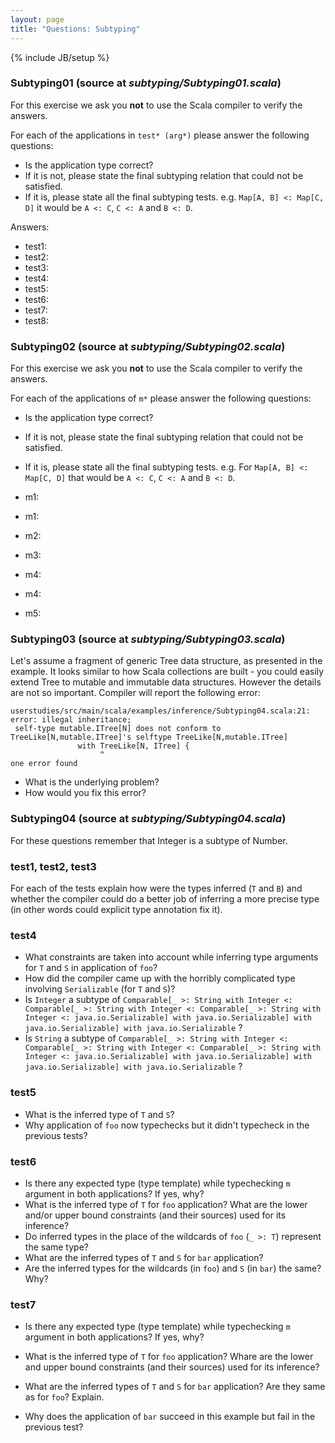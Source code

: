 ```yaml
---
layout: page
title: "Questions: Subtyping"
---
```

{% include JB/setup %}

### Subtyping01 (source at *subtyping/Subtyping01.scala*)
For this exercise we ask you **not** to use the Scala compiler to verify the answers.

For each of the applications in `test* (arg*)` please answer the following questions:
 - Is the application type correct?
 - If it is not, please state the final subtyping relation that could not be satisfied.
 - If it is, please state all the final subtyping tests. e.g. `Map[A, B] <: Map[C, D]` it would be `A <: C`, `C <: A` and `B <: D`.

 Answers:

 - test1:
 - test2:
 - test3: 
 - test4:
 - test5:
 - test6:
 - test7:
 - test8:

### Subtyping02 (source at *subtyping/Subtyping02.scala*)
For this exercise we ask you **not** to use the Scala compiler to verify the answers.

For each of the applications of `m*` please answer the following questions:
 - Is the application type correct?
 - If it is not, please state the final subtyping relation that could not be satisfied.
 - If it is, please state all the final subtyping tests. e.g. For `Map[A, B] <: Map[C, D]` that would be `A <: C`, `C <: A` and `B <: D`.

 - m1:
 - m1:
 - m2:
 - m3:
 - m4:
 - m4:
 - m5:

### Subtyping03 (source at *subtyping/Subtyping03.scala*)
Let's assume a fragment of generic Tree data structure, as presented in the example. It looks similar to how Scala collections are built - you could easily extend Tree to mutable and immutable data structures. However the details are not so important.
Compiler will report the following error:

    userstudies/src/main/scala/examples/inference/Subtyping04.scala:21: error: illegal inheritance;
     self-type mutable.ITree[N] does not conform to TreeLike[N,mutable.ITree]'s selftype TreeLike[N,mutable.ITree]
                   with TreeLike[N, ITree] {
                        ^
    one error found

- What is the underlying problem?
- How would you fix this error?

### Subtyping04 (source at *subtyping/Subtyping04.scala*)
For these questions remember that Integer is a subtype of Number.

### test1, test2, test3 ###
For each of the tests explain how were the types inferred (`T` and `B`) and whether the compiler could do a better job of inferring a more precise type (in other words could explicit type annotation fix it).

### test4 ###
 - What constraints are taken into account while inferring type arguments for `T` and `S` in application of `foo`?
 - How did the compiler came up with the horribly complicated type involving `Serializable` (for `T` and `S`)?
 - Is `Integer` a subtype of `Comparable[_ >: String with Integer <: Comparable[_ >: String with Integer <: Comparable[_ >: String with Integer <: java.io.Serializable] with java.io.Serializable] with java.io.Serializable] with java.io.Serializable` ?
 - Is `String` a subtype of `Comparable[_ >: String with Integer <: Comparable[_ >: String with Integer <: Comparable[_ >: String with Integer <: java.io.Serializable] with java.io.Serializable] with java.io.Serializable] with java.io.Serializable` ?

### test5 ###
 - What is the inferred type of `T` and `S`?
 - Why application of `foo` now typechecks but it didn't typecheck in the previous tests?

### test6 ###
 - Is there any expected type (type template) while typechecking `m` argument in both applications? If yes, why?
 - What is the inferred type of `T` for `foo` application? What are the lower and/or upper bound constraints (and their sources) used for its inference?
 - Do inferred types in the place of the wildcards of `foo` (`_ >: T`) represent the same type?
 - What are the inferred types of `T` and `S` for `bar` application?
 - Are the inferred types for the wildcards (in `foo`) and `S` (in `bar`) the same? Why?

### test7 ###
 - Is there any expected type (type template) while typechecking `m` argument in both applications? If yes, why?

 - What is the inferred type of `T` for `foo` application? Whare are the lower and upper bound constraints (and their sources) used for its inference?
 - What are the inferred types of `T` and `S` for `bar` application? Are they same as for `foo`? Explain.
 - Why does the application of `bar` succeed in this example but fail in the previous test?

